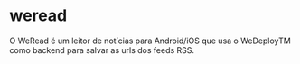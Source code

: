 # weread
O WeRead é um leitor de notícias para Android/iOS que usa o WeDeployTM como backend para salvar as urls dos feeds RSS.
